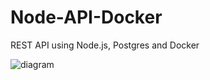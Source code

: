 # Node-API-Docker

REST API using Node.js, Postgres and Docker


![diagram](https://user-images.githubusercontent.com/12651865/157120081-a6e9adc4-b70e-4a87-9fd7-fefe60e8e1d9.jpg)
